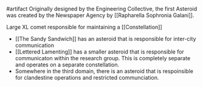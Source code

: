 
#artifact
Originally designed by the Engineering Collective, the first Asteroid was created by the Newspaper Agency by [[Rapharella Sophronia Galani]].

Large XL comet responsible for maintaining a [[Constellation]]
- [[The Sandy Sandwich]] has an asteroid that is responsible for inter-city communication
- [[Lettered Lamenting]] has a smaller asteroid that is responsible for communicaton within the research group. This is completely separate and operates on a separate constellation.
- Somewhere in the third domain, there is an asteroid that is respoinsible for clandestine operations and restricted communciation.
